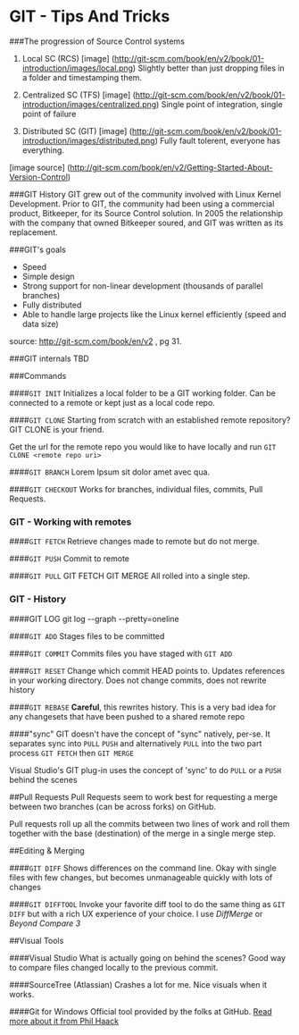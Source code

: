 # GIT - Tips And Tricks

###The progression of Source Control systems
1. Local SC (RCS) [image] (http://git-scm.com/book/en/v2/book/01-introduction/images/local.png)
Slightly better than just dropping files in a folder and timestamping them.

2. Centralized SC (TFS) [image] (http://git-scm.com/book/en/v2/book/01-introduction/images/centralized.png)
Single point of integration, single point of failure

3. Distributed SC (GIT) [image] (http://git-scm.com/book/en/v2/book/01-introduction/images/distributed.png)
Fully fault tolerent, everyone has everything.

[image source] (http://git-scm.com/book/en/v2/Getting-Started-About-Version-Control)

###GIT History
GIT grew out of the community involved with Linux Kernel Development.  Prior to GIT, the community had been using a commercial product, Bitkeeper, for its Source Control solution.  In 2005 the relationship with the company that owned Bitkeeper soured, and GIT was written as its replacement.

###GIT's goals

* Speed
* Simple design
* Strong support for non-linear development (thousands of parallel branches)
* Fully distributed
* Able to handle large projects like the Linux kernel efficiently (speed and data size)

source: http://git-scm.com/book/en/v2 , pg 31.

###GIT internals
TBD

###Commands

####`GIT INIT`
Initializes a local folder to be a GIT working folder.  Can be connected to a remote or kept just as a local code repo.

####`GIT CLONE`
Starting from scratch with an established remote repository?  GIT CLONE is your friend.

Get the url for the remote repo you would like to have locally and run `GIT CLONE <remote repo uri>`

####`GIT BRANCH`
Lorem Ipsum sit dolor amet avec qua.

####`GIT CHECKOUT`
Works for branches, individual files, commits, Pull Requests.

### GIT - Working with remotes
####`GIT FETCH`
Retrieve changes made to remote but do not merge.

####`GIT PUSH`
Commit to remote

####`GIT PULL`
GIT FETCH
GIT MERGE
   All rolled into a single step.

### GIT - History
####GIT LOG
git log --graph --pretty=oneline

####`GIT ADD`
Stages files to be committed

####`GIT COMMIT`
Commits files you have staged with `GIT ADD`

####`GIT RESET`
Change which commit HEAD points to.  Updates references in your working directory.  Does not change commits, does not rewrite history

####`GIT REBASE`
**Careful**, this rewrites history.  This is a very bad idea for any changesets that have been pushed to a shared remote repo

####"sync"
GIT doesn't have the concept of "sync" natively, per-se.  It separates sync into `PULL` `PUSH` and alternatively `PULL` into the two part process `GIT FETCH` then `GIT MERGE`

Visual Studio's GIT plug-in uses the concept of 'sync' to do `PULL` or a `PUSH` behind the scenes

##Pull Requests
Pull Requests seem to work best for requesting a merge between two branches (can be across forks) on GitHub.

Pull requests roll up all the commits between two lines of work and roll them together with the base (destination) of the merge in a single merge step.

##Editing & Merging

####`GIT DIFF`
Shows differences on the command line.  Okay with single files with few changes, but becomes unmanageable quickly with lots of changes

####`GIT DIFFTOOL`
Invoke your favorite diff tool to do the same thing as `GIT DIFF` but with a rich UX experience of your choice.  I use *DiffMerge* or *Beyond Compare 3*

##Visual Tools

####Visual Studio
What is actually going on behind the scenes?  Good way to compare files changed locally to the previous commit.

####SourceTree (Atlassian)
Crashes a lot for me.  Nice visuals when it works.

####Git for Windows
Official tool provided by the folks at GitHub.  [Read more about it from Phil Haack](http://haacked.com/archive/2012/05/21/introducing-github-for-windows.aspx/)

